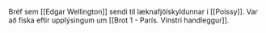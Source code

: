 Bréf sem [[Edgar Wellington]] sendi til læknafjölskyldunnar í [[Poissy]].
Var að fiska eftir upplýsingum um [[Brot 1 - París. Vinstri handleggur]].